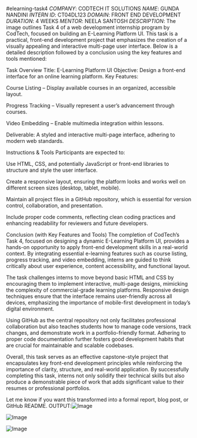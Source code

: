 #elearning-task4
*COMPANY*: CODTECH IT SOLUTIONS
*NAME*: GUNDA NANDINI
*INTERN ID*: CT04DL123
*DOMAIN*: FRONT END DEVELOPMENT
*DURATION*: 4 WEEKS
*MENTOR*: NEELA SANTOSH
*DESCRIPTION*: The image outlines Task 4 of a web development internship program by CodTech, focused on building an E-Learning Platform UI. This task is a practical, front-end development project that emphasizes the creation of a visually appealing and interactive multi-page user interface. Below is a detailed description followed by a conclusion using the key features and tools mentioned:

Task Overview
Title: E-Learning Platform UI
Objective: Design a front-end interface for an online learning platform.
Key Features:

Course Listing – Display available courses in an organized, accessible layout.

Progress Tracking – Visually represent a user’s advancement through courses.

Video Embedding – Enable multimedia integration within lessons.

Deliverable: A styled and interactive multi-page interface, adhering to modern web standards.

Instructions & Tools
Participants are expected to:

Use HTML, CSS, and potentially JavaScript or front-end libraries to structure and style the user interface.

Create a responsive layout, ensuring the platform looks and works well on different screen sizes (desktop, tablet, mobile).

Maintain all project files in a GitHub repository, which is essential for version control, collaboration, and presentation.

Include proper code comments, reflecting clean coding practices and enhancing readability for reviewers and future developers.

Conclusion (with Key Features and Tools)
The completion of CodTech’s Task 4, focused on designing a dynamic E-Learning Platform UI, provides a hands-on opportunity to apply front-end development skills in a real-world context. By integrating essential e-learning features such as course listing, progress tracking, and video embedding, interns are guided to think critically about user experience, content accessibility, and functional layout.

The task challenges interns to move beyond basic HTML and CSS by encouraging them to implement interactive, multi-page designs, mimicking the complexity of commercial-grade learning platforms. Responsive design techniques ensure that the interface remains user-friendly across all devices, emphasizing the importance of mobile-first development in today’s digital environment.

Using GitHub as the central repository not only facilitates professional collaboration but also teaches students how to manage code versions, track changes, and demonstrate work in a portfolio-friendly format. Adhering to proper code documentation further fosters good development habits that are crucial for maintainable and scalable codebases.

Overall, this task serves as an effective capstone-style project that encapsulates key front-end development principles while reinforcing the importance of clarity, structure, and real-world application. By successfully completing this task, interns not only solidify their technical skills but also produce a demonstrable piece of work that adds significant value to their resumes or professional portfolios.

Let me know if you want this transformed into a formal report, blog post, or GitHub README.
OUTPUT:![Image](https://github.com/user-attachments/assets/9ddceaf7-4f7a-4fad-91aa-8efd487b6cca)

![Image](https://github.com/user-attachments/assets/0e6cb709-c934-47dc-9ee4-6605d65339aa)

![Image](https://github.com/user-attachments/assets/3958fed9-3752-439b-bd40-873c82b985d8)









